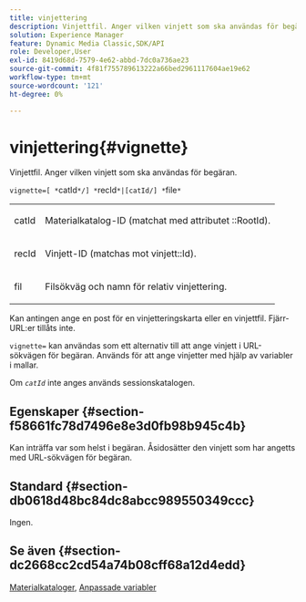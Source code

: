 ```yaml
---
title: vinjettering
description: Vinjettfil. Anger vilken vinjett som ska användas för begäran.
solution: Experience Manager
feature: Dynamic Media Classic,SDK/API
role: Developer,User
exl-id: 8419d68d-7579-4e62-abbd-7dc0a736ae23
source-git-commit: 4f81f755789613222a66bed2961117604ae19e62
workflow-type: tm+mt
source-wordcount: '121'
ht-degree: 0%

---
```


# vinjettering{#vignette}

Vinjettfil. Anger vilken vinjett som ska användas för begäran.

`vignette=[ *`catId`*/] *`recId`*|[catId/] *`file`*`

<table id="simpletable_432EC5501CA3431B83A762C3EE4E8DD2"> 
 <tr class="strow"> 
  <td class="stentry"> <p><span class="varname"> catId</span> </p> </td> 
  <td class="stentry"> <p>Materialkatalog-ID (matchat med attributet <span class="codeph">::RootId</span>). </p></td> 
 </tr> 
 <tr class="strow"> 
  <td class="stentry"> <p><span class="varname"> recId </span> </p></td> 
  <td class="stentry"> <p>Vinjett-ID (matchas mot <span class="codeph"> vinjett::Id</span>). </p></td> 
 </tr> 
 <tr class="strow"> 
  <td class="stentry"> <p><span class="varname"> fil </span> </p></td> 
  <td class="stentry"> <p>Filsökväg och namn för relativ vinjettering. </p></td> 
 </tr> 
</table>

Kan antingen ange en post för en vinjetteringskarta eller en vinjettfil. Fjärr-URL:er tillåts inte.

`vignette=` kan användas som ett alternativ till att ange vinjett i URL-sökvägen för begäran. Används för att ange vinjetter med hjälp av variabler i mallar.

Om *`catId`* inte anges används sessionskatalogen.

## Egenskaper {#section-f58661fc78d7496e8e3d0fb98b945c4b}

Kan inträffa var som helst i begäran. Åsidosätter den vinjett som har angetts med URL-sökvägen för begäran.

## Standard {#section-db0618d48bc84dc8abcc989550349ccc}

Ingen.

## Se även {#section-dc2668cc2cd54a74b08cff68a12d4edd}

[Materialkataloger](../../../../../ir-api/http-protocol/image-rendering-api-ref/c-ir-http-protocol-ref/c-ir-http-protocol-syntax-and-features/c-ir-http-material-catalogs/c-ir-http-material-catalogs.md#concept-772742c1688f420a88a56f5136ad1db2), [Anpassade variabler](../../../../../ir-api/http-protocol/image-rendering-api-ref/c-ir-http-protocol-ref/c-ir-http-protocol-syntax-and-features/c-ir-custom-variables/c-ir-custom-variables.md#concept-8a1d9a50d09a4b7b97b8c83365971f96)
